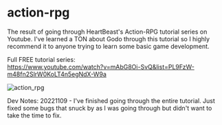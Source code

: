# action-rpg
The result of going through HeartBeast's Action-RPG tutorial series on Youtube.  I've learned a TON about Godo through this tutorial so I highly recommend it to anyone trying to learn some basic game development. 

Full FREE tutorial series:  
https://www.youtube.com/watch?v=mAbG8Oi-SvQ&list=PL9FzW-m48fn2SlrW0KoLT4n5egNdX-W9a

![action_rpg](https://user-images.githubusercontent.com/3289703/200717242-e8fe82a2-d5b3-46f0-baf1-29a799274129.jpg)


Dev Notes:
20221109 - I've finished going through the entire tutorial. Just fixed some bugs that snuck by as I was going through but didn't want to take the time to fix. 



